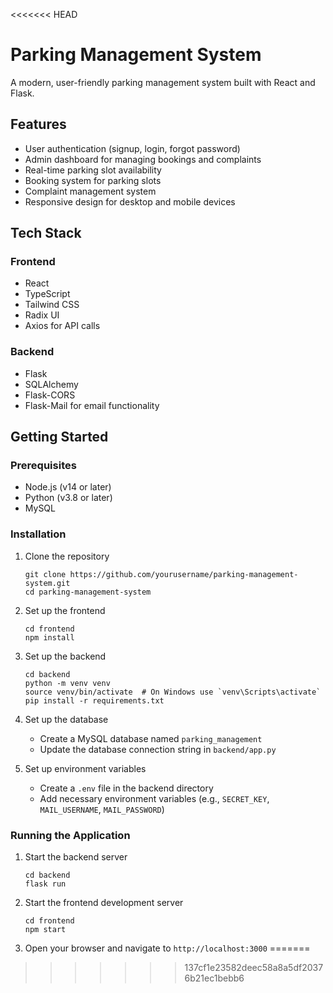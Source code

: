 <<<<<<< HEAD
# Parking Management System

A modern, user-friendly parking management system built with React and Flask.

## Features

- User authentication (signup, login, forgot password)
- Admin dashboard for managing bookings and complaints
- Real-time parking slot availability
- Booking system for parking slots
- Complaint management system
- Responsive design for desktop and mobile devices

## Tech Stack

### Frontend
- React
- TypeScript
- Tailwind CSS
- Radix UI
- Axios for API calls

### Backend
- Flask
- SQLAlchemy
- Flask-CORS
- Flask-Mail for email functionality

## Getting Started

### Prerequisites

- Node.js (v14 or later)
- Python (v3.8 or later)
- MySQL

### Installation

1. Clone the repository
   ```
   git clone https://github.com/yourusername/parking-management-system.git
   cd parking-management-system
   ```

2. Set up the frontend
   ```
   cd frontend
   npm install
   ```

3. Set up the backend
   ```
   cd backend
   python -m venv venv
   source venv/bin/activate  # On Windows use `venv\Scripts\activate`
   pip install -r requirements.txt
   ```

4. Set up the database
   - Create a MySQL database named `parking_management`
   - Update the database connection string in `backend/app.py`

5. Set up environment variables
   - Create a `.env` file in the backend directory
   - Add necessary environment variables (e.g., `SECRET_KEY`, `MAIL_USERNAME`, `MAIL_PASSWORD`)

### Running the Application

1. Start the backend server
   ```
   cd backend
   flask run
   ```

2. Start the frontend development server
   ```
   cd frontend
   npm start
   ```

3. Open your browser and navigate to `http://localhost:3000`
=======

>>>>>>> 137cf1e23582deec58a8a5df20376b21ec1bebb6
